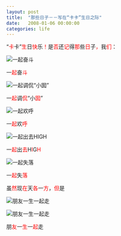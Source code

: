 ```yaml
---
layout: post
title:  "那些日子－－写在“卡卡”生日之际"
date:   2008-01-06 00:00:00
categories: life
---
```


“<span style="color:red">卡</span>卡”<span style="color:red">生</span>日<span style="color:red">快</span>乐<span style="color:red">！</span>是<span style="color:red">否</span>还<span style="color:red">记</span>得<span style="color:red">那</span>些<span style="color:red">日</span>子<span style="color:red">，</span>我<span style="color:red">们</span>：

![一起奋斗](https://lh3.googleusercontent.com/-J6FiUNYUQCU/R3-fQNMjaxI/AAAAAAAAAK8/yQAQgkfmWls/s480/4134OANF05Q60005.jpg)

<div class="caption">
一<span style="color:red">起</span>奋<span style="color:red">斗</span>
</div>

![一起调侃“小囡”](https://lh6.googleusercontent.com/-PvsFZ-9Fs1k/R3-fo9MjayI/AAAAAAAAALE/IV6ZJQM1PlM/s512/4134OB9F05Q60005.jpg)

<div class="caption">
一<span style="color:red">起</span>调<span style="color:red">侃</span>“小<span style="color:red">囡</span>”
</div>

![一起欢呼](https://lh3.googleusercontent.com/-K5zRh0nshoo/R3-f0NMjazI/AAAAAAAAALM/_0UD75Ut6MM/s512/4135RF5805Q60005.jpg)

<div class="caption">
一<span style="color:red">起</span>欢<span style="color:red">呼</span>
</div>

![一起出去HIGH](https://lh3.googleusercontent.com/-Iu4tN_FBy7c/R3-gLNMja0I/AAAAAAAAALU/SO7o2kF2Of4/s453/4135RFK505Q60005.jpg)

<div class="caption">
一<span style="color:red">起</span>出<span style="color:red">去</span>H<span style="color:red">I</span>G<span style="color:red">H</span>
</div>

![一起失落](https://lh4.googleusercontent.com/-zXo3V02yCu8/R3-gVdMja1I/AAAAAAAAALc/GisZUGn6BN0/s480/4135U9H605Q60005.jpg)

<div class="caption">
一<span style="color:red">起</span>失<span style="color:red">落</span>
</div>

<p></p>

<div class="caption">
虽<span style="color:red">然</span>现<span style="color:red">在</span>天<span style="color:red">各</span>一<span style="color:red">方</span>，<span style="color:red">但</span>是
</div>

![朋友一生一起走](https://lh3.googleusercontent.com/-0b3A47NDtD0/R3-gjNMja2I/AAAAAAAAALk/laCDDPVVNmQ/s512/4134OAVU05Q60005.jpg)

![朋友一生一起走](https://lh3.googleusercontent.com/-8xfzKCG6zKM/R3-g0NMja3I/AAAAAAAAALs/7rJIU4pPEiM/s512/DSC00984.JPG)

<div class="caption">
朋<span style="color:red">友</span>一<span style="color:red">生</span>一<span style="color:red">起</span>走
</div>
